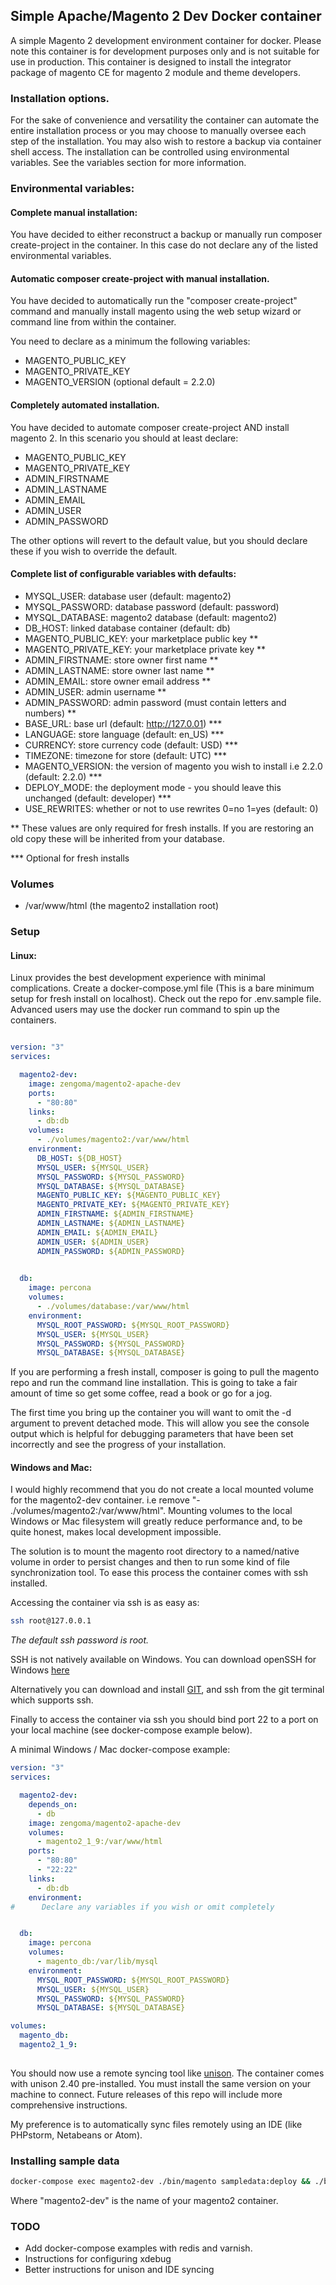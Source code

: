 ## Simple Apache/Magento 2 Dev Docker container

A simple Magento 2 development environment container for docker. Please note this container is for development purposes
only and is not suitable for use in production. This container is designed to install the integrator package of magento CE
for magento 2 module and theme developers.

### Installation options.

For the sake of convenience and versatility the container can automate the entire installation process or you may choose
to manually oversee each step of the installation. You may also wish to restore a backup via container shell access. The installation 
can be controlled using environmental variables. See the variables section for more information. 


### Environmental variables:


#### Complete manual installation:

You have decided to either reconstruct a backup or manually run composer create-project in the container. In this case do
not declare any of the listed environmental variables.

#### Automatic composer create-project with manual installation.

You have decided to automatically run the "composer create-project" command and manually install magento using the web setup
wizard or command line from within the container.

You need to declare as a minimum the following variables:

* MAGENTO_PUBLIC_KEY
* MAGENTO_PRIVATE_KEY
* MAGENTO_VERSION (optional default = 2.2.0)

#### Completely automated installation.

You have decided to automate composer create-project AND install magento 2. In this scenario you should at least declare:

* MAGENTO_PUBLIC_KEY
* MAGENTO_PRIVATE_KEY
* ADMIN_FIRSTNAME
* ADMIN_LASTNAME
* ADMIN_EMAIL
* ADMIN_USER
* ADMIN_PASSWORD

The other options will revert to the default value, but you should declare these if you wish to override the default.

#### Complete list of configurable variables with defaults:

* MYSQL_USER: database user (default: magento2)
* MYSQL_PASSWORD: database password (default: password)
* MYSQL_DATABASE: magento2 database (default: magento2)
* DB_HOST: linked database container (default: db)
* MAGENTO_PUBLIC_KEY: your marketplace public key **
* MAGENTO_PRIVATE_KEY: your marketplace private key **
* ADMIN_FIRSTNAME: store owner first name **
* ADMIN_LASTNAME: store owner last name **
* ADMIN_EMAIL: store owner email address **
* ADMIN_USER: admin username **
* ADMIN_PASSWORD: admin password (must contain letters and numbers) **
* BASE_URL: base url (default: http://127.0.01) ***
* LANGUAGE: store language (default: en_US) ***
* CURRENCY: store currency code (default: USD) ***
* TIMEZONE: timezone for store (default: UTC) ***
* MAGENTO_VERSION: the version of magento you wish to install i.e 2.2.0 (default: 2.2.0) ***
* DEPLOY_MODE: the deployment mode - you should leave this unchanged (default: developer) ***
* USE_REWRITES: whether or not to use rewrites 0=no 1=yes (default: 0)

** These values are only required for fresh installs. If you are restoring an old copy these will be inherited from your
database.

*** Optional for fresh installs

### Volumes

* /var/www/html (the magento2 installation root)


### Setup

#### Linux:
Linux provides the best development experience with minimal complications.
Create a docker-compose.yml file (This is a bare minimum setup for fresh install on localhost). Check out the repo for
.env.sample file. Advanced users may use the docker run command to spin up the containers.

```yaml

version: "3"
services:

  magento2-dev:
    image: zengoma/magento2-apache-dev
    ports:
      - "80:80"
    links:
      - db:db
    volumes:
      - ./volumes/magento2:/var/www/html
    environment:
      DB_HOST: ${DB_HOST}
      MYSQL_USER: ${MYSQL_USER}
      MYSQL_PASSWORD: ${MYSQL_PASSWORD}
      MYSQL_DATABASE: ${MYSQL_DATABASE}
      MAGENTO_PUBLIC_KEY: ${MAGENTO_PUBLIC_KEY}
      MAGENTO_PRIVATE_KEY: ${MAGENTO_PRIVATE_KEY}
      ADMIN_FIRSTNAME: ${ADMIN_FIRSTNAME}
      ADMIN_LASTNAME: ${ADMIN_LASTNAME}
      ADMIN_EMAIL: ${ADMIN_EMAIL}
      ADMIN_USER: ${ADMIN_USER}
      ADMIN_PASSWORD: ${ADMIN_PASSWORD}
      

  db:
    image: percona
    volumes:
      - ./volumes/database:/var/www/html
    environment:
      MYSQL_ROOT_PASSWORD: ${MYSQL_ROOT_PASSWORD}
      MYSQL_USER: ${MYSQL_USER}
      MYSQL_PASSWORD: ${MYSQL_PASSWORD}
      MYSQL_DATABASE: ${MYSQL_DATABASE}

```

If you are performing a fresh install, composer is going to pull the magento repo and run the command line installation.
This is going to take a fair amount of time so get some coffee, read a book or go for a jog. 

The first time you bring up the container you will want to omit the -d argument to prevent detached mode. This will allow 
you see the console output which is helpful for debugging parameters that have been set incorrectly and see the progress of your installation.


#### Windows and Mac:

I would highly recommend that you do not create a local mounted volume for the magento2-dev container. 
i.e remove "- ./volumes/magento2:/var/www/html". Mounting volumes to the local Windows or Mac filesystem will greatly
reduce performance and, to be quite honest, makes local development impossible.

The solution is to mount the magento root directory to a named/native volume in order to persist changes and then to run some kind of
file synchronization tool. To ease this process the container comes with ssh installed.

Accessing the container via ssh is as easy as:

```bash
ssh root@127.0.0.1
```
*The default ssh password is root.*

SSH is not natively available on Windows. 
You can download openSSH for Windows [here](https://db5iu3k4j1efi.cloudfront.net/setupssh-7.3p1-2-zbtukxot24.exe)

Alternatively you can download and install [GIT](https://git-scm.com/downloads), and ssh from the git terminal which supports ssh.

Finally to access the container via ssh you should bind port 22 to a port on your local machine (see docker-compose example below).

A minimal Windows / Mac docker-compose example:

```yaml
version: "3"
services:

  magento2-dev:
    depends_on:
      - db
    image: zengoma/magento2-apache-dev
    volumes:
      - magento2_1_9:/var/www/html
    ports:
      - "80:80"
      - "22:22"
    links:
      - db:db
    environment:
#      Declare any variables if you wish or omit completely


  db:
    image: percona
    volumes:
      - magento_db:/var/lib/mysql
    environment:
      MYSQL_ROOT_PASSWORD: ${MYSQL_ROOT_PASSWORD}
      MYSQL_USER: ${MYSQL_USER}
      MYSQL_PASSWORD: ${MYSQL_PASSWORD}
      MYSQL_DATABASE: ${MYSQL_DATABASE}

volumes:
  magento_db:
  magento2_1_9:
  
```

You should now use a remote syncing tool like [unison](http://unison-binaries.inria.fr/). The container comes with unison
2.40 pre-installed. You must install the same version on your machine to connect. Future releases of this repo will include
more comprehensive instructions.

My preference is to automatically sync files remotely using an IDE (like PHPstorm, Netabeans or Atom).


### Installing sample data

```bash
docker-compose exec magento2-dev ./bin/magento sampledata:deploy && ./bin/magento setup:upgrade
```

Where "magento2-dev" is the name of your magento2 container.

### TODO

* Add docker-compose examples with redis and varnish.
* Instructions for configuring xdebug
* Better instructions for unison and IDE syncing

